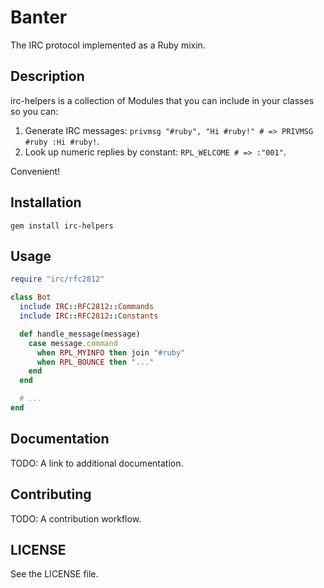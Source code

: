 # Banter

The IRC protocol implemented as a Ruby mixin.

## Description

irc-helpers is a collection of Modules that you can include in your classes so 
you can:

1. Generate IRC messages: `privmsg "#ruby", "Hi #ruby!" # => PRIVMSG #ruby :Hi #ruby!`. 
2. Look up numeric replies by constant: `RPL_WELCOME # => :"001"`.

Convenient!

## Installation

`gem install irc-helpers`

## Usage

```ruby
require "irc/rfc2812"

class Bot
  include IRC::RFC2812::Commands
  include IRC::RFC2812::Constants

  def handle_message(message)
    case message.command
      when RPL_MYINFO then join "#ruby"
      when RPL_BOUNCE then "..."
    end
  end

  # ...
end
```

## Documentation

TODO: A link to additional documentation.

## Contributing

TODO: A contribution workflow.

## LICENSE

See the LICENSE file.
